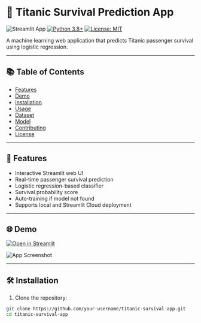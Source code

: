 # 🚢 Titanic Survival Prediction App

![Streamlit App](https://static.streamlit.io/badges/streamlit_badge_black_white.svg)
[![Python 3.8+](https://img.shields.io/badge/python-3.8+-blue.svg)](https://www.python.org/downloads/)
[![License: MIT](https://img.shields.io/badge/License-MIT-yellow.svg)](https://opensource.org/licenses/MIT)

A machine learning web application that predicts Titanic passenger survival using logistic regression.

---

## 📚 Table of Contents

- [Features](#features)
- [Demo](#demo)
- [Installation](#installation)
- [Usage](#usage)
- [Dataset](#dataset)
- [Model](#model)
- [Contributing](#contributing)
- [License](#license)

---

## 🚀 Features

- Interactive Streamlit web UI
- Real-time passenger survival prediction
- Logistic regression-based classifier
- Survival probability score
- Auto-training if model not found
- Supports local and Streamlit Cloud deployment

---

## 🌐 Demo

[![Open in Streamlit](https://static.streamlit.io/badges/streamlit_badge_black_white.svg)](https://titanicmachinelearning-xjh6sqpvqmzc2wkft4ksza.streamlit.app/)  

![App Screenshot]((Screenshots/titanic.jpg))

---

## 🛠 Installation

1. Clone the repository:

```bash
git clone https://github.com/your-username/titanic-survival-app.git
cd titanic-survival-app
